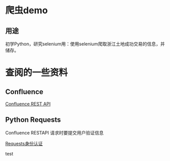 # 爬虫demo

## 用途

初学Python，研究selenium用：使用selenium爬取浙江土地成功交易的信息，并储存。

# 查阅的一些资料

## Confluence
[Confluence REST API](https://developer.atlassian.com/server/confluence/confluence-rest-api-examples/)

## Python Requests

Confluence RESTAPI 请求时要提交用户验证信息

[Requests身份认证](http://2.python-requests.org/zh_CN/latest/user/authentication.html)


test